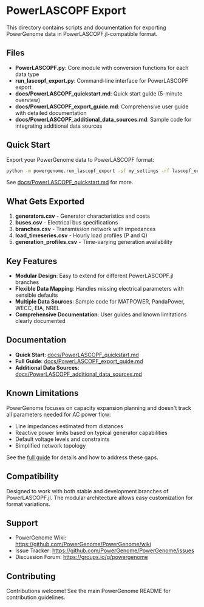 # PowerLASCOPF Export

This directory contains scripts and documentation for exporting PowerGenome data in PowerLASCOPF.jl-compatible format.

## Files

- **PowerLASCOPF.py**: Core module with conversion functions for each data type
- **run_lascopf_export.py**: Command-line interface for PowerLASCOPF export
- **docs/PowerLASCOPF_quickstart.md**: Quick start guide (5-minute overview)
- **docs/PowerLASCOPF_export_guide.md**: Comprehensive user guide with detailed documentation
- **docs/PowerLASCOPF_additional_data_sources.md**: Sample code for integrating additional data sources

## Quick Start

Export your PowerGenome data to PowerLASCOPF format:

```bash
python -m powergenome.run_lascopf_export -sf my_settings -rf lascopf_output
```

See [docs/PowerLASCOPF_quickstart.md](docs/PowerLASCOPF_quickstart.md) for more.

## What Gets Exported

1. **generators.csv** - Generator characteristics and costs
2. **buses.csv** - Electrical bus specifications
3. **branches.csv** - Transmission network with impedances
4. **load_timeseries.csv** - Hourly load profiles (P and Q)
5. **generation_profiles.csv** - Time-varying generation availability

## Key Features

- **Modular Design**: Easy to extend for different PowerLASCOPF.jl branches
- **Flexible Data Mapping**: Handles missing electrical parameters with sensible defaults
- **Multiple Data Sources**: Sample code for MATPOWER, PandaPower, WECC, EIA, NREL
- **Comprehensive Documentation**: User guides and known limitations clearly documented

## Documentation

- **Quick Start**: [docs/PowerLASCOPF_quickstart.md](docs/PowerLASCOPF_quickstart.md)
- **Full Guide**: [docs/PowerLASCOPF_export_guide.md](docs/PowerLASCOPF_export_guide.md)
- **Additional Data Sources**: [docs/PowerLASCOPF_additional_data_sources.md](docs/PowerLASCOPF_additional_data_sources.md)

## Known Limitations

PowerGenome focuses on capacity expansion planning and doesn't track all parameters needed for AC power flow:

- Line impedances estimated from distances
- Reactive power limits based on typical generator capabilities  
- Default voltage levels and constraints
- Simplified network topology

See the [full guide](docs/PowerLASCOPF_export_guide.md#known-limitations-and-data-gaps) for details and how to address these gaps.

## Compatibility

Designed to work with both stable and development branches of PowerLASCOPF.jl. The modular architecture allows easy customization for format variations.

## Support

- PowerGenome Wiki: https://github.com/PowerGenome/PowerGenome/wiki
- Issue Tracker: https://github.com/PowerGenome/PowerGenome/issues
- Discussion Forum: https://groups.io/g/powergenome

## Contributing

Contributions welcome! See the main PowerGenome README for contribution guidelines.
